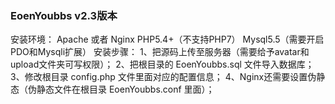 ### EoenYoubbs v2.3版本
安装环境：
Apache 或者 Nginx
PHP5.4+（不支持PHP7）
Mysql5.5（需要开启PDO和Mysqli扩展）
安装步骤：
1、把源码上传至服务器（需要给予avatar和upload文件夹可写权限）；
2、把根目录的 EoenYoubbs.sql 文件导入数据库；
3、修改根目录 config.php 文件里面对应的配置信息；
4、Nginx还需要设置伪静态（伪静态文件在根目录 EoenYoubbs.conf 里面）；
